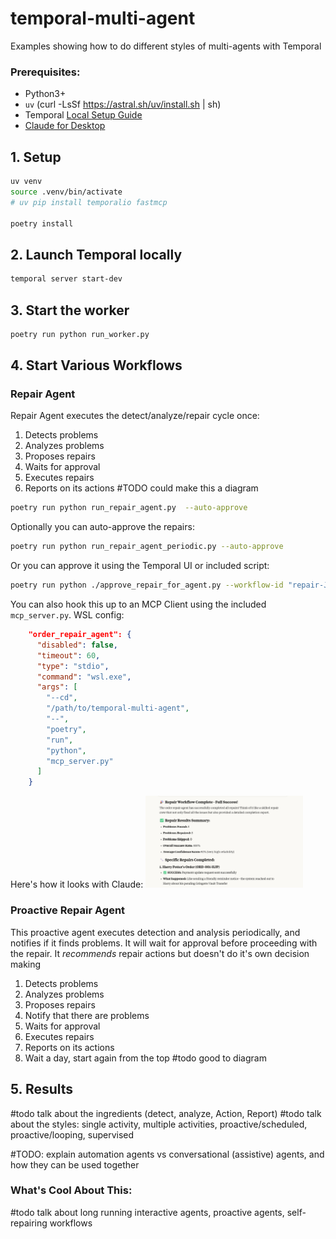 # temporal-multi-agent
Examples showing how to do different styles of multi-agents with Temporal

### Prerequisites:

- Python3+
- `uv` (curl -LsSf https://astral.sh/uv/install.sh | sh)
- Temporal [Local Setup Guide](https://learn.temporal.io/getting_started/?_gl=1*1bxho70*_gcl_au*MjE1OTM5MzU5LjE3NDUyNjc4Nzk.*_ga*MjY3ODg1NzM5LjE2ODc0NTcxOTA.*_ga_R90Q9SJD3D*czE3NDc0MDg0NTIkbzk0NyRnMCR0MTc0NzQwODQ1MiRqMCRsMCRoMA..)
- [Claude for Desktop](https://claude.ai/download)


## 1. Setup

```bash
uv venv
source .venv/bin/activate
# uv pip install temporalio fastmcp

poetry install
```

## 2. Launch Temporal locally

```bash
temporal server start-dev
```

## 3. Start the worker

```bash
poetry run python run_worker.py
```

## 4. Start Various Workflows
### Repair Agent
Repair Agent executes the detect/analyze/repair cycle once:
1. Detects problems
2. Analyzes problems
3. Proposes repairs
4. Waits for approval
5. Executes repairs
6. Reports on its actions
#TODO could make this a diagram
```bash
poetry run python run_repair_agent.py  --auto-approve
```
Optionally you can auto-approve the repairs:
```bash
poetry run python run_repair_agent_periodic.py --auto-approve
```
Or you can approve it using the Temporal UI or included script:
```bash
poetry run python ./approve_repair_for_agent.py --workflow-id "repair-Josh-49c94bb5-d7a6-4a25-a8a3-39f0bf800f91"
```

You can also hook this up to an MCP Client using the included `mcp_server.py`. 
WSL config:
```JSON
    "order_repair_agent": {
      "disabled": false,
      "timeout": 60,
      "type": "stdio",
      "command": "wsl.exe",
      "args": [
        "--cd",
        "/path/to/temporal-multi-agent",
        "--",
        "poetry",
        "run",
        "python",
        "mcp_server.py"
      ]
    }
```
Here's how it looks with Claude:
<img src="./assets/claude-repair-success.png" width="50%" alt="Claude Success">

### Proactive Repair Agent
This proactive agent executes detection and analysis periodically, and notifies if it finds problems. 
It will wait for approval before proceeding with the repair. It _recommends_ repair actions but doesn't do it's own decision making
1. Detects problems
2. Analyzes problems
3. Proposes repairs
4. Notify that there are problems
5. Waits for approval
6. Executes repairs
7. Reports on its actions
8. Wait a day, start again from the top
#todo good to diagram

## 5. Results
#todo talk about the ingredients (detect, analyze, Action, Report)
#todo talk about the styles: single activity, multiple activities, proactive/scheduled, proactive/looping, supervised

#TODO: explain automation agents vs conversational (assistive) agents, and how they can be used together

### What's Cool About This:
#todo talk about long running interactive agents, proactive agents, self-repairing workflows
